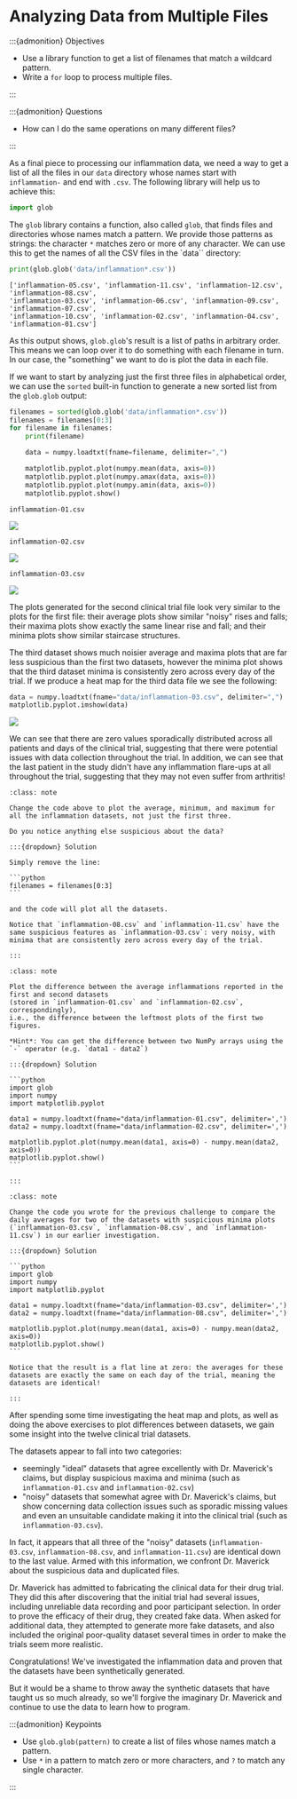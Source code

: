 # Analyzing Data from Multiple Files

:::{admonition} Objectives

- Use a library function to get a list of filenames that match a wildcard pattern.
- Write a `for` loop to process multiple files.

:::

:::{admonition} Questions

- How can I do the same operations on many different files?

:::

As a final piece to processing our inflammation data, we need a way to get a list of all the files
in our `data` directory whose names start with `inflammation-` and end with `.csv`.
The following library will help us to achieve this:

```python
import glob
```

The `glob` library contains a function, also called `glob`, that finds files and
directories whose names match a pattern. We provide those patterns as strings:
the character `*` matches zero or more of any character. We can use this to get
the names of all the CSV files in the `data`` directory:

```python
print(glob.glob('data/inflammation*.csv'))
```

```output
['inflammation-05.csv', 'inflammation-11.csv', 'inflammation-12.csv', 'inflammation-08.csv',
'inflammation-03.csv', 'inflammation-06.csv', 'inflammation-09.csv', 'inflammation-07.csv',
'inflammation-10.csv', 'inflammation-02.csv', 'inflammation-04.csv', 'inflammation-01.csv']
```

As this output shows, `glob.glob`'s result is a list of paths in arbitrary
order. This means we can loop over it to do something with each filename in
turn. In our case, the "something" we want to do is plot the data in each file.

If we want to start by analyzing just the first three files in alphabetical
order, we can use the `sorted` built-in function to generate a new sorted list
from the `glob.glob` output:

```python
filenames = sorted(glob.glob('data/inflammation*.csv'))
filenames = filenames[0:3]
for filename in filenames:
    print(filename)

    data = numpy.loadtxt(fname=filename, delimiter=",")

    matplotlib.pyplot.plot(numpy.mean(data, axis=0))
    matplotlib.pyplot.plot(numpy.amax(data, axis=0))
    matplotlib.pyplot.plot(numpy.amin(data, axis=0))
    matplotlib.pyplot.show()
```

```output
inflammation-01.csv
```

![](../fig/python_programming/06_files/all-1.png)

```output
inflammation-02.csv
```

![](../fig/python_programming/06_files/all-2.png)

```output
inflammation-03.csv
```

![](../fig/python_programming/06_files/all-3.png)

The plots generated for the second clinical trial file look very similar to the
plots for the first file: their average plots show similar "noisy" rises and
falls; their maxima plots show exactly the same linear rise and fall; and their
minima plots show similar staircase structures.

The third dataset shows much noisier average and maxima plots that are far less
suspicious than the first two datasets, however the minima plot shows that the
third dataset minima is consistently zero across every day of the trial. If we
produce a heat map for the third data file we see the following:

```python
data = numpy.loadtxt(fname="data/inflammation-03.csv", delimiter=",")
matplotlib.pyplot.imshow(data)
```

![](../fig/python_programming/inflammation-03-imshow.svg)

We can see that there are zero values sporadically distributed across all
patients and days of the clinical trial, suggesting that there were potential
issues with data collection throughout the trial. In addition, we can see that
the last patient in the study didn't have any inflammation flare-ups at all
throughout the trial, suggesting that they may not even suffer from arthritis!

~~~{admonition} Challenge: Plotting Differences
:class: note

Change the code above to plot the average, minimum, and maximum for all the inflammation datasets, not just the first three.

Do you notice anything else suspicious about the data?

:::{dropdown} Solution

Simply remove the line:

```python
filenames = filenames[0:3]
```

and the code will plot all the datasets.

Notice that `inflammation-08.csv` and `inflammation-11.csv` have the same suspicious features as `inflammation-03.csv`: very noisy, with minima that are consistently zero across every day of the trial.

:::

~~~

~~~{admonition} Challenge: Plotting Differences
:class: note

Plot the difference between the average inflammations reported in the first and second datasets
(stored in `inflammation-01.csv` and `inflammation-02.csv`, correspondingly),
i.e., the difference between the leftmost plots of the first two figures.

*Hint*: You can get the difference between two NumPy arrays using the `-` operator (e.g. `data1 - data2`)

:::{dropdown} Solution

```python
import glob
import numpy
import matplotlib.pyplot

data1 = numpy.loadtxt(fname="data/inflammation-01.csv", delimiter=',')
data2 = numpy.loadtxt(fname="data/inflammation-02.csv", delimiter=',')

matplotlib.pyplot.plot(numpy.mean(data1, axis=0) - numpy.mean(data2, axis=0))
matplotlib.pyplot.show()
```

:::

~~~

~~~{admonition} Challenge: Finding suspicious datasets
:class: note

Change the code you wrote for the previous challenge to compare the daily averages for two of the datasets with suspicious minima plots (`inflammation-03.csv`, `inflammation-08.csv`, and `inflammation-11.csv`) in our earlier investigation.

:::{dropdown} Solution

```python
import glob
import numpy
import matplotlib.pyplot

data1 = numpy.loadtxt(fname="data/inflammation-03.csv", delimiter=',')
data2 = numpy.loadtxt(fname="data/inflammation-08.csv", delimiter=',')

matplotlib.pyplot.plot(numpy.mean(data1, axis=0) - numpy.mean(data2, axis=0))
matplotlib.pyplot.show()
```

Notice that the result is a flat line at zero: the averages for these datasets are exactly the same on each day of the trial, meaning the datasets are identical!

:::

~~~

After spending some time investigating the heat map and plots, as well as doing
the above exercises to plot differences between datasets, we gain some insight
into the twelve clinical trial datasets.

The datasets appear to fall into two categories:

- seemingly "ideal" datasets that agree excellently with Dr. Maverick's claims,
  but display suspicious maxima and minima (such as `inflammation-01.csv` and `inflammation-02.csv`)
- "noisy" datasets that somewhat agree with Dr. Maverick's claims, but show concerning
  data collection issues such as sporadic missing values and even an unsuitable candidate
  making it into the clinical trial (such as `inflammation-03.csv`).

In fact, it appears that all three of the "noisy" datasets (`inflammation-03.csv`,
`inflammation-08.csv`, and `inflammation-11.csv`) are identical down to the last value.
Armed with this information, we confront Dr. Maverick about the suspicious data and
duplicated files.

Dr. Maverick has admitted to fabricating the clinical data for their drug trial. They did this after discovering that the initial trial had several issues, including unreliable data recording and poor participant selection. In order to prove the efficacy of their drug, they created fake data. When asked for additional data, they attempted to generate more fake datasets, and also included the original poor-quality dataset several times in order to make the trials seem more realistic.

Congratulations! We've investigated the inflammation data and proven that the datasets have been
synthetically generated.

But it would be a shame to throw away the synthetic datasets that have taught us so much
already, so we'll forgive the imaginary Dr. Maverick and continue to use the data to learn
how to program.



:::{admonition} Keypoints

- Use `glob.glob(pattern)` to create a list of files whose names match a pattern.
- Use `*` in a pattern to match zero or more characters, and `?` to match any single character.

:::


